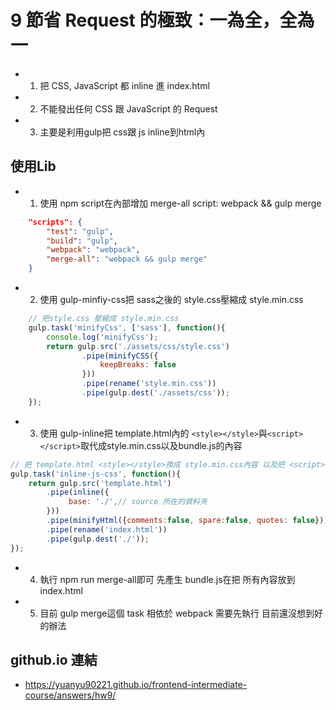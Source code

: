 # 9 節省 Request 的極致：一為全，全為一
+   1. 把 CSS, JavaScript 都 inline 進 index.html
+   2. 不能發出任何 CSS 跟 JavaScript 的 Request
+   3. 主要是利用gulp把 css跟 js inline到html內
## 使用Lib
+   1. 使用 npm script在內部增加 merge-all script: webpack && gulp merge
```json
    "scripts": {
        "test": "gulp",
        "build": "gulp",
        "webpack": "webpack",
        "merge-all": "webpack && gulp merge"
    }
```

+   2. 使用 gulp-minfiy-css把 sass之後的 style.css壓縮成 style.min.css
```javascript
    // 把style.css 壓縮成 style.min.css
    gulp.task('minifyCss', ['sass'], function(){
        console.log('minifyCss');
        return gulp.src('./assets/css/style.css')
                .pipe(minifyCSS({
                    keepBreaks: false
                }))
                .pipe(rename('style.min.css'))
                .pipe(gulp.dest('./assets/css'));
    });
```

+   3. 使用 gulp-inline把 template.html內的 ```<style></style>```與```<script></script>```取代成style.min.css以及bundle.js的內容
```javascript
// 把 template.html <style></style>換成 style.min.css內容 以及把 <script></script>換成 bundle.js內容 並且 壓縮template.html成index.html
gulp.task('inline-js-css', function(){
    return gulp.src('template.html')
        .pipe(inline({
             base: './',// source 所在的資料夾
        }))
        .pipe(minifyHtml({comments:false, spare:false, quotes: false}))
        .pipe(rename('index.html'))
        .pipe(gulp.dest('./'));
});
```

+   4. 執行 npm run merge-all即可 先產生 bundle.js在把 所有內容放到 index.html
+   5. 目前 gulp merge這個 task 相依於 webpack 需要先執行 目前還沒想到好的辦法
##  github.io 連結 
+   <https://yuanyu90221.github.io/frontend-intermediate-course/answers/hw9/> 